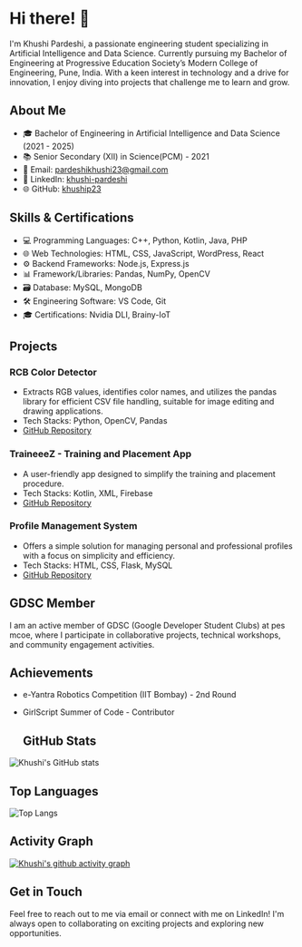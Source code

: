 


# Hi there! 👋

I'm Khushi Pardeshi, a passionate engineering student specializing in Artificial Intelligence and Data Science. Currently pursuing my Bachelor of Engineering at Progressive Education Society’s Modern College of Engineering, Pune, India. With a keen interest in technology and a drive for innovation, I enjoy diving into projects that challenge me to learn and grow.

## About Me

- 🎓 Bachelor of Engineering in Artificial Intelligence and Data Science (2021 - 2025)
- 📚 Senior Secondary (XII) in Science(PCM) - 2021
- 📧 Email: pardeshikhushi23@gmail.com
- 🔗 LinkedIn: [khushi-pardeshi](linkedin.com/in/khushi-pardeshi)
- 🌐 GitHub: [khuship23](https://github.com/khuship23)

## Skills & Certifications

- 💻 Programming Languages: C++, Python, Kotlin, Java, PHP
- 🌐 Web Technologies: HTML, CSS, JavaScript, WordPress, React
- ⚙️ Backend Frameworks: Node.js, Express.js
- 📊 Framework/Libraries: Pandas, NumPy, OpenCV
- 🗃️ Database: MySQL, MongoDB
- 🛠️ Engineering Software: VS Code, Git
- 🎓 Certifications: Nvidia DLI, Brainy-IoT

## Projects

### RCB Color Detector
- Extracts RGB values, identifies color names, and utilizes the pandas library for efficient CSV file handling, suitable for image editing and drawing applications.
- Tech Stacks: Python, OpenCV, Pandas
- [GitHub Repository](https://github.com/khuship23/rcb-color-detector)

### TraineeeZ - Training and Placement App
- A user-friendly app designed to simplify the training and placement procedure.
- Tech Stacks: Kotlin, XML, Firebase
- [GitHub Repository](https://github.com/khuship23/traineez)

### Profile Management System
- Offers a simple solution for managing personal and professional profiles with a focus on simplicity and efficiency.
- Tech Stacks: HTML, CSS, Flask, MySQL
- [GitHub Repository](https://github.com/khuship23/profile-management-system)

## GDSC Member

I am an active member of GDSC (Google Developer Student Clubs) at pes mcoe, where I participate in collaborative projects, technical workshops, and community engagement activities.

## Achievements

- e-Yantra Robotics Competition (IIT Bombay) - 2nd Round
- GirlScript Summer of Code - Contributor

  ## GitHub Stats

![Khushi's GitHub stats](https://github-readme-stats.vercel.app/api?username=khuship23&show_icons=true&theme=radical)

## Top Languages

![Top Langs](https://github-readme-stats.vercel.app/api/top-langs/?username=khuship23&layout=compact)

## Activity Graph

[![Khushi's github activity graph](https://github-readme-activity-graph.vercel.app/graph?username=khuship23&theme=dracula)](https://github.com/ashutosh00710/github-readme-activity-graph)


## Get in Touch

Feel free to reach out to me via email or connect with me on LinkedIn! I'm always open to collaborating on exciting projects and exploring new opportunities.

```

